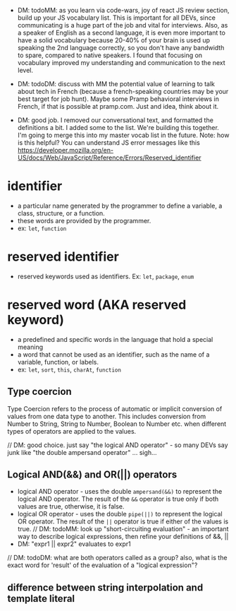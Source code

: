 
* DM: todoMM: as you learn via code-wars, joy of react JS review section, build up your JS vocabulary list. This is important for all DEVs, since communicating is a huge part of the job and vital for interviews. Also, as a speaker of English as a second language, it is even more important to have a solid vocabulary because 20-40% of your brain is used up speaking the 2nd language correctly, so you don't have any bandwidth to spare, compared to native speakers. I found that focusing on vocabulary improved my understanding and communication to the next level.
* DM: todoDM: discuss with MM the potential value of learning to talk about tech in French (because a french-speaking countries may be your best target for job hunt). Maybe some Pramp behavioral interviews in French, if that is possible at pramp.com. Just and idea, think about it.

* DM: good job. I removed our conversational text, and formatted the definitions a bit. I added some to the list. We're building this together. I'm going to merge this into my master vocab list in the future. Note: how is this helpful? You can understand JS error messages like this https://developer.mozilla.org/en-US/docs/Web/JavaScript/Reference/Errors/Reserved_identifier

# identifier 
- a particular name generated by the programmer to define a variable, a class, structure, or a function. 
- these words are provided by the programmer. 
- ex: `let`, `function`

# reserved identifier
- reserved keywords used as identifiers. Ex: `let`, `package`, `enum`

# reserved word (AKA reserved keyword)
- a predefined and specific words in the language that hold a special meaning
- a word that cannot be used as an identifier, such as the name of a variable, function, or labels.
- ex: `let`, `sort`, `this`, `charAt`, `function`

## Type coercion
Type Coercion refers to the process of automatic or implicit conversion of values from one data type to another. This includes conversion from Number to String, String to Number, Boolean to Number etc. when different types of operators are applied to the values.



// DM: good choice. just say "the logical AND operator" - so many DEVs say junk like "the double ampersand operator" ... sigh...
## Logical AND(&&) and OR(||) operators
* logical AND operator - uses the double `ampersand(&&)` to represent the logical AND operator.
    The result of the `&&` operator is true only if both values are true, otherwise, it is false.
* logical OR operator - uses the double `pipe(||)` to represent the logical OR operator.
    The result of the `||` operator is true if either of the values is true.
// DM: todoMM: look up "short-circuiting evaluation" - an important way to describe logical expressions, then refine your definitions of &&, ||
* DM: "expr1 || expr2" evaluates to expr1

// DM: todoDM: what are both operators called as a group? also, what is the exact word for 'result' of the evaluation of a "logical expression"?
## difference between string interpolation and template literal

<!-- MM: ???DM: These two expressions seem to be confusing at first to me, but I think string interpolation is the process to insert or embed, but template literal or string literal is the place to insert the string interpolation.
For example, a box with pens inside, a box is a template literal and pens are string interpolation 
DM: yes, in the sense that the template literal is what JS employs to make string interpolation happen. This will help clarify the differenct: string interpolation is an item for tech-vocabluary.md, and template literal belongs in this file.
DM: but yes the ${} is where the string interpolation happens in `text, text ${} more text`
DM: and: `text, text ${ 'any expression here will be coerced to a String' } more text`
-->
